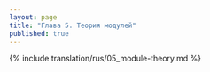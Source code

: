 ```yaml
---
layout: page
title: "Глава 5. Теория модулей"
published: true
---
```


{% include translation/rus/05_module-theory.md %}